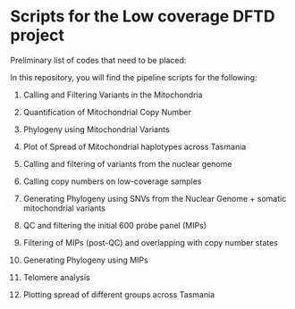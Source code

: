 # Scripts for the Low coverage DFTD project


Preliminary list of codes that need to be placed:

In this repository, you will find the pipeline scripts for the following:
1) Calling and Filtering Variants in the Mitochondria
2) Quantification of Mitochondrial Copy Number
3) Phylogeny using Mitochondrial Variants
4) Plot of Spread of Mitochondrial haplotypes across Tasmania

5) Calling and filtering of variants from the nuclear genome
6) Calling copy numbers on low-coverage samples 
7) Generating Phylogeny using SNVs from the Nuclear Genome + somatic mitochondrial variants
8) QC and filtering the initial 600 probe panel (MIPs)
9) Filtering of MIPs (post-QC) and overlapping with copy number states
10) Generating Phylogeny using MIPs
11) Telomere analysis

12) Plotting spread of different groups across Tasmania
